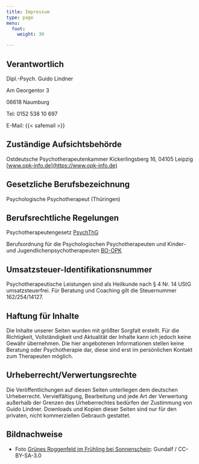 ```yaml
---
title: Impressum
type: page
menu:
  foot:
    weight: 30

---
```

## Verantwortlich

Dipl.-Psych. Guido Lindner

Am Georgentor 3

06618 Naumburg

Tel: 0152 538 10 697

E-Mail: {{< safemail >}}

## Zuständige Aufsichtsbehörde

Ostdeutsche Psychotherapeutenkammer
Kickerlingsberg 16, 04105 Leipzig
[www.opk-info.de](https://www.opk-info.de)

## Gesetzliche Berufsbezeichnung

Psychologische Psychotherapeut (Thüringen)

## Berufsrechtliche Regelungen

Psychotherapeutengesetz [PsychThG](https://www.gesetze-im-internet.de/psychthg/BJNR131110998.html)

Berufsordnung für die Psychologischen Psychotherapeuten und Kinder- und Jugendlichenpsychotherapeuten [BO-OPK](/files/Berufsordnung-20141126.pdf)

## Umsatzsteuer-Identifikationsnummer

Psychotherapeutische Leistungen sind als Heilkunde nach § 4 Nr. 14 UStG umsatzsteuerfrei.
Für Beratung und Coaching gilt die Steuernummer 162/254/14127.

## Haftung für Inhalte

Die Inhalte unserer Seiten wurden mit größter Sorgfalt erstellt. Für die Richtigkeit, Vollständigkeit und Aktualität der Inhalte kann ich jedoch keine Gewähr übernehmen. Die hier angebotenen Informationen stellen keine Beratung oder Psychotherapie dar, diese sind erst im persönlichen Kontakt zum Therapeuten möglich.

## Urheberrecht/Verwertungsrechte

Die Veröffentlichungen auf diesen Seiten unterliegen dem deutschen Urheberrecht. Vervielfältigung, Bearbeitung und jede Art der Verwertung außerhalb der Grenzen des Urheberrechtes bedürfen der Zustimmung von Guido Lindner. Downloads und Kopien dieser Seiten sind nur für den privaten, nicht kommerziellen Gebrauch gestattet.

## Bildnachweise

* Foto [Grünes Roggenfeld im Frühling bei Sonnenschein](https://de.wikipedia.org/wiki/Datei:Roggenfeld_mit_Himmel.jpg): Gundalf / CC-BY-SA-3.0
